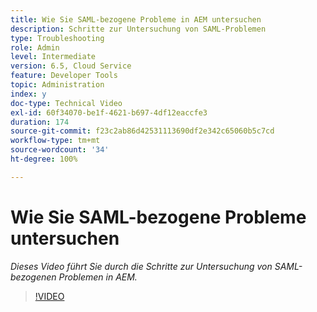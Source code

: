 ```yaml
---
title: Wie Sie SAML-bezogene Probleme in AEM untersuchen
description: Schritte zur Untersuchung von SAML-Problemen
type: Troubleshooting
role: Admin
level: Intermediate
version: 6.5, Cloud Service
feature: Developer Tools
topic: Administration
index: y
doc-type: Technical Video
exl-id: 60f34070-be1f-4621-b697-4df12eaccfe3
duration: 174
source-git-commit: f23c2ab86d42531113690df2e342c65060b5c7cd
workflow-type: tm+mt
source-wordcount: '34'
ht-degree: 100%

---
```


# Wie Sie SAML-bezogene Probleme untersuchen

*Dieses Video führt Sie durch die Schritte zur Untersuchung von SAML-bezogenen Problemen in AEM.*

>[!VIDEO](https://video.tv.adobe.com/v/335466?quality=12&learn=on)

